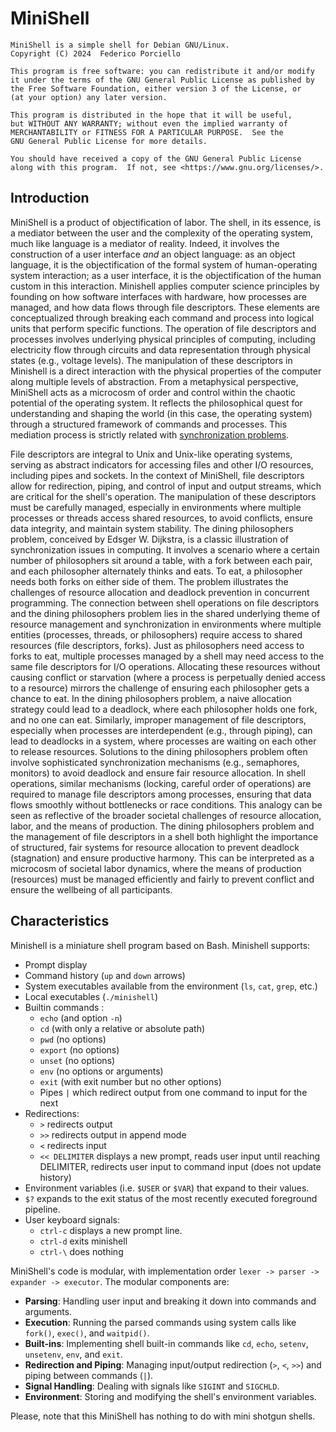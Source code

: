 # MiniShell

    MiniShell is a simple shell for Debian GNU/Linux.
    Copyright (C) 2024  Federico Porciello

    This program is free software: you can redistribute it and/or modify
    it under the terms of the GNU General Public License as published by
    the Free Software Foundation, either version 3 of the License, or
    (at your option) any later version.

    This program is distributed in the hope that it will be useful,
    but WITHOUT ANY WARRANTY; without even the implied warranty of
    MERCHANTABILITY or FITNESS FOR A PARTICULAR PURPOSE.  See the
    GNU General Public License for more details.

    You should have received a copy of the GNU General Public License
    along with this program.  If not, see <https://www.gnu.org/licenses/>.

## Introduction

MiniShell is a product of objectification of labor. The shell, in its essence, is a mediator between the user and the complexity of the operating system, much like language is a mediator of reality. Indeed, it 
involves the construction of a user interface *and* an object language: as an object language, it is the objectification of the formal system of human-operating system interaction; as a user interface, it is the 
objectification of the human custom in this interaction.
Minishell applies computer science principles by founding on how software interfaces with hardware, how processes are managed, and how data flows through file descriptors. These elements are conceptualized through 
breaking each command and process into logical units that perform specific functions.
The operation of file descriptors and processes involves underlying physical principles of computing, including electricity flow through circuits and data representation through physical states (e.g., voltage 
levels). The manipulation of these descriptors in Minishell is a direct interaction with the physical properties of the computer along multiple levels of abstraction.
From a metaphysical perspective, MiniShell acts as a microcosm of order and control within the chaotic potential of the operating system. It reflects the philosophical quest for understanding and shaping the 
world (in this case, the operating system) through a structured framework of commands and processes. This mediation process is strictly related with [synchronization problems](https://github.com/fporciel2/Philosophers).

File descriptors are integral to Unix and Unix-like operating systems, serving as abstract indicators for accessing files and other I/O resources, including pipes and sockets. In the context of MiniShell, file 
descriptors allow for redirection, piping, and control of input and output streams, which are critical for the shell's operation. The manipulation of these descriptors must be carefully managed, especially in 
environments where multiple processes or threads access shared resources, to avoid conflicts, ensure data integrity, and maintain system stability.
The dining philosophers problem, conceived by Edsger W. Dijkstra, is a classic illustration of synchronization issues in computing. It involves a scenario where a certain number of philosophers sit around a table, 
with a fork between each pair, and each philosopher alternately thinks and eats. To eat, a philosopher needs both forks on either side of them. The problem illustrates the challenges of resource allocation and 
deadlock prevention in concurrent programming.
The connection between shell operations on file descriptors and the dining philosophers problem lies in the shared underlying theme of resource management and synchronization in environments where multiple 
entities (processes, threads, or philosophers) require access to shared resources (file descriptors, forks). Just as philosophers need access to forks to eat, multiple processes managed by a shell may need access 
to the same file descriptors for I/O operations. Allocating these resources without causing conflict or starvation (where a process is perpetually denied access to a resource) mirrors the challenge of ensuring 
each philosopher gets a chance to eat. In the dining philosophers problem, a naive allocation strategy could lead to a deadlock, where each philosopher holds one fork, and no one can eat. Similarly, improper 
management of file descriptors, especially when processes are interdependent (e.g., through piping), can lead to deadlocks in a system, where processes are waiting on each other to release resources.
Solutions to the dining philosophers problem often involve sophisticated synchronization mechanisms (e.g., semaphores, monitors) to avoid deadlock and ensure fair resource allocation. In shell operations, similar 
mechanisms (locking, careful order of operations) are required to manage file descriptors among processes, ensuring that data flows smoothly without bottlenecks or race conditions.
This analogy can be seen as reflective of the broader societal challenges of resource allocation, labor, and the means of production. The dining philosophers problem and the management of file descriptors in a 
shell both highlight the importance of structured, fair systems for resource allocation to prevent deadlock (stagnation) and ensure productive harmony. This can be interpreted as a microcosm of societal labor 
dynamics, where the means of production (resources) must be managed efficiently and fairly to prevent conflict and ensure the wellbeing of all participants.

## Characteristics

Minishell is a miniature shell program based on Bash. Minishell supports:

* Prompt display
* Command history (`up` and `down` arrows)
* System executables available from the environment (`ls`, `cat`, `grep`, etc.)
* Local executables (`./minishell`)
* Builtin commands :
    * `echo` (and option `-n`)
    * `cd` (with only a relative or absolute path)
    * `pwd` (no options)
    * `export` (no options)
    * `unset` (no options)
    * `env` (no options or arguments)
    * `exit` (with exit number but no other options)
    * Pipes `|` which redirect output from one command to input for the next
* Redirections:
    * `>` redirects output
    * `>>` redirects output in append mode
    * `<` redirects input
    * `<< DELIMITER` displays a new prompt, reads user input until reaching DELIMITER, redirects user input to command input (does not update history)
* Environment variables (i.e. `$USER` or `$VAR`) that expand to their values.
* `$?` expands to the exit status of the most recently executed foreground pipeline.
* User keyboard signals:
    * `ctrl-c` displays a new prompt line.
    * `ctrl-d` exits minishell
    * `ctrl-\` does nothing

MiniShell's code is modular, with implementation order `lexer -> parser -> expander -> executor`. The modular components are:

* **Parsing**: Handling user input and breaking it down into commands and arguments.
* **Execution**: Running the parsed commands using system calls like `fork()`, `exec()`, and `waitpid()`.
* **Built-ins**: Implementing shell built-in commands like `cd`, `echo`, `setenv`, `unsetenv`, `env`, and `exit`.
* **Redirection and Piping**: Managing input/output redirection (`>`, `<`, `>>`) and piping between commands (`|`).
* **Signal Handling**: Dealing with signals like `SIGINT` and `SIGCHLD`.
* **Environment**: Storing and modifying the shell's environment variables.

Please, note that this MiniShell has nothing to do with mini shotgun shells.
